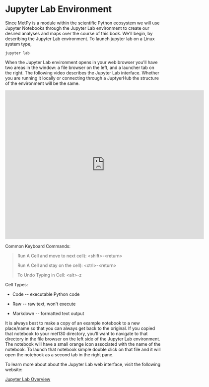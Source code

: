 # Jupyter Lab Environment

Since MetPy is a module within the scientific Python ecosystem we will
use Jupyter Notebooks through the Jupyter Lab environment to create our
desired analyses and maps over the course of this book. We'll begin, by
describing the Jupyter Lab environment. To launch jupyter lab on a Linux
system type,

```
jupyter lab
```

When the Jupyter Lab environment opens in your web browser you'll have
two areas in the window: a file browser on the left, and a launcher tab
on the right. The following video describes the Jupyter Lab interface.
Whether you are running it locally or connecting through a JuptyerHub
the structure of the environment will be the same.

<iframe
    width="640"
    height="480"
    src="https://youtube.com/embed/ZTnNdvByeu0"
    frameborder="0"
    allow="autoplay; encrypted-media"
    allowfullscreen
>
</iframe>

Common Keyboard Commands:

> Run A Cell and move to next cell): \<shift\>-\<return\>
>
> Run A Cell and stay on the cell): \<ctrl\>-\<return\>
>
> To Undo Typing in Cell: \<alt\>-z

Cell Types:

-   Code -- executable Python code

-   Raw -- raw text, won't execute

-   Markdown -- formatted text output

It is always best to make a copy of an example notebook to a new
place/name so that you can always get back to the original. If you
copied that notebook to your met130 directory, you'll want to navigate
to that directory in the file browser on the left side of the Jupyter
Lab environment. The notebook will have a small orange icon associated
with the name of the notebook. To launch that notebook simple double
click on that file and it will open the notebook as a second tab in the
right pane.

To learn more about about the Jupyter Lab web interface, visit the
following website:

<a href="https://towardsdatascience.com/jupyter-lab-evolution-of-the-jupyter-notebook-5297cacde6b?#0992" target="_blank">Jupyter Lab Overview</a>

